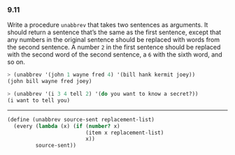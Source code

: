 ###  9.11 

Write a procedure `unabbrev` that takes two sentences as arguments. It should return a sentence that’s the same as the first sentence, except that any numbers in the original sentence should be replaced with words from the second sentence. A number `2` in the first sentence should be replaced with the second word of the second sentence, a `6` with the sixth word, and so on.

~~~ scheme
> (unabbrev '(john 1 wayne fred 4) '(bill hank kermit joey))
(john bill wayne fred joey)

> (unabbrev '(i 3 4 tell 2) '(do you want to know a secret?))
(i want to tell you)
~~~

***

~~~ scheme
(define (unabbrev source-sent replacement-list)
  (every (lambda (x) (if (number? x)
                         (item x replacement-list)
                         x))
         source-sent))
~~~